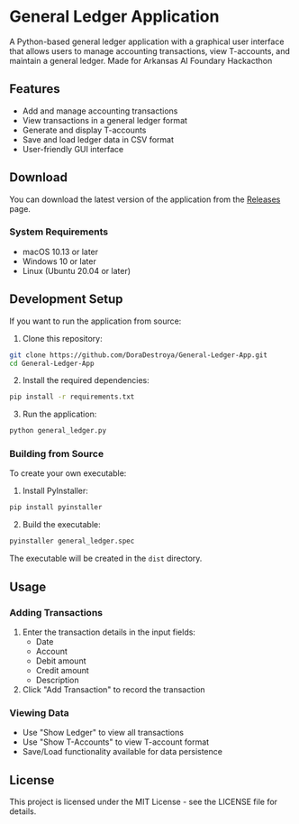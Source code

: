 # General Ledger Application

A Python-based general ledger application with a graphical user interface that allows users to manage accounting transactions, view T-accounts, and maintain a general ledger. Made for Arkansas AI Foundary Hackacthon

## Features

- Add and manage accounting transactions
- View transactions in a general ledger format
- Generate and display T-accounts
- Save and load ledger data in CSV format
- User-friendly GUI interface

## Download

You can download the latest version of the application from the [Releases](https://github.com/DoraDestroya/General-Ledger-App/releases) page.

### System Requirements
- macOS 10.13 or later
- Windows 10 or later
- Linux (Ubuntu 20.04 or later)

## Development Setup

If you want to run the application from source:

1. Clone this repository:
```bash
git clone https://github.com/DoraDestroya/General-Ledger-App.git
cd General-Ledger-App
```

2. Install the required dependencies:
```bash
pip install -r requirements.txt
```

3. Run the application:
```bash
python general_ledger.py
```

### Building from Source

To create your own executable:

1. Install PyInstaller:
```bash
pip install pyinstaller
```

2. Build the executable:
```bash
pyinstaller general_ledger.spec
```

The executable will be created in the `dist` directory.

## Usage

### Adding Transactions
1. Enter the transaction details in the input fields:
   - Date
   - Account
   - Debit amount
   - Credit amount
   - Description
2. Click "Add Transaction" to record the transaction

### Viewing Data
- Use "Show Ledger" to view all transactions
- Use "Show T-Accounts" to view T-account format
- Save/Load functionality available for data persistence

## License

This project is licensed under the MIT License - see the LICENSE file for details.